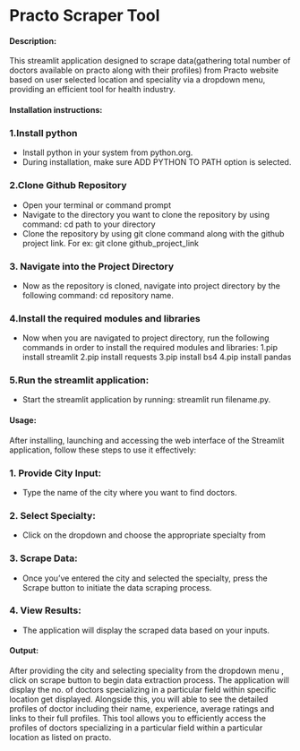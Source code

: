 #  Practo Scraper Tool
#### Description:
This  streamlit application designed to scrape data(gathering total number of doctors available on practo along with their profiles) from Practo website based on user selected location and  speciality via a dropdown menu, providing an efficient tool for health industry.

#### Installation instructions:
### 1.Install python 
 -	Install python in your system from python.org.
 -	During installation, make sure ADD PYTHON TO PATH option is selected.
### 2.Clone Github Repository
-	Open your terminal or command prompt
-	Navigate to the directory you want to clone the repository by using command: cd path to your directory
-	Clone the repository by using git clone command along with the github project link. For ex: git clone github_project_link
### 3. Navigate into the Project Directory
-	Now as the repository is cloned, navigate into project directory by the following command: cd repository name.
### 4.Install the required modules and libraries
-	Now when you are navigated to project directory, run the following commands in order to install the required modules and libraries:
1.pip install streamlit
2.pip install requests
3.pip install bs4
4.pip install pandas
### 5.Run the streamlit application:
-	Start the streamlit application by running: streamlit run filename.py.
                              
#### Usage:
After installing, launching and accessing the web interface of the Streamlit application, follow these steps to use it effectively:
### 1.	Provide City Input:
-	Type the name of the city where you want to find doctors.
### 2.	Select Specialty:
-	Click on the dropdown and choose the appropriate specialty from 
### 3.	Scrape Data:
-	Once you’ve entered the city and selected the specialty, press the Scrape button to initiate the data scraping process.
### 4.	View Results:
-	The application will display the scraped data based on your inputs.

#### Output:
After providing the city and selecting speciality from the dropdown menu , click on scrape button to begin data extraction process. The application will display the no. of doctors specializing in a particular field within specific location get displayed. Alongside this, you will able to see the detailed profiles of doctor including their name, experience, average ratings and links to their full profiles. This tool allows you to efficiently access the profiles of doctors specializing in a particular field within a particular location as listed on practo.


